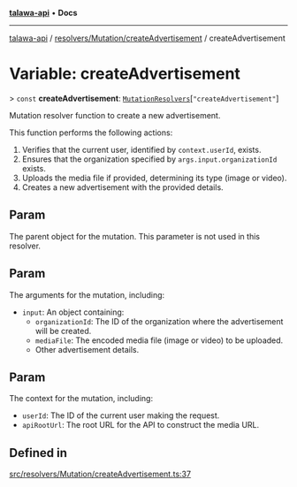 [**talawa-api**](../../../../README.md) • **Docs**

***

[talawa-api](../../../../modules.md) / [resolvers/Mutation/createAdvertisement](../README.md) / createAdvertisement

# Variable: createAdvertisement

\> `const` **createAdvertisement**: [`MutationResolvers`](../../../../types/generatedGraphQLTypes/type-aliases/MutationResolvers.md)\[`"createAdvertisement"`\]

Mutation resolver function to create a new advertisement.

This function performs the following actions:
1. Verifies that the current user, identified by `context.userId`, exists.
2. Ensures that the organization specified by `args.input.organizationId` exists.
3. Uploads the media file if provided, determining its type (image or video).
4. Creates a new advertisement with the provided details.

## Param

The parent object for the mutation. This parameter is not used in this resolver.

## Param

The arguments for the mutation, including:
  - `input`: An object containing:
    - `organizationId`: The ID of the organization where the advertisement will be created.
    - `mediaFile`: The encoded media file (image or video) to be uploaded.
    - Other advertisement details.

## Param

The context for the mutation, including:
  - `userId`: The ID of the current user making the request.
  - `apiRootUrl`: The root URL for the API to construct the media URL.

## Defined in

[src/resolvers/Mutation/createAdvertisement.ts:37](https://github.com/PalisadoesFoundation/talawa-api/blob/0e711c6a6b57f55ab5776fc9c8edfc5ebc0b3d70/src/resolvers/Mutation/createAdvertisement.ts#L37)
